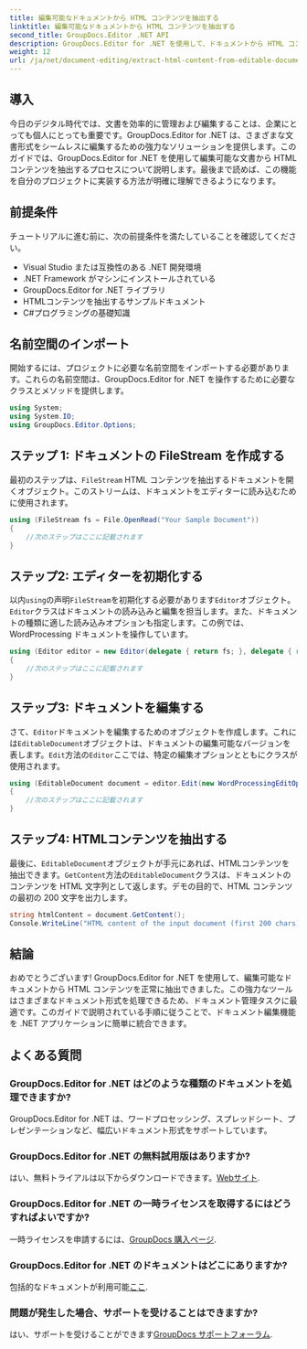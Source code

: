 ```yaml
---
title: 編集可能なドキュメントから HTML コンテンツを抽出する
linktitle: 編集可能なドキュメントから HTML コンテンツを抽出する
second_title: GroupDocs.Editor .NET API
description: GroupDocs.Editor for .NET を使用して、ドキュメントから HTML コンテンツを簡単に抽出できます。シームレスな統合とドキュメント管理については、詳細なガイドに従ってください。
weight: 12
url: /ja/net/document-editing/extract-html-content-from-editable-document/
---
```

## 導入
今日のデジタル時代では、文書を効率的に管理および編集することは、企業にとっても個人にとっても重要です。GroupDocs.Editor for .NET は、さまざまな文書形式をシームレスに編集するための強力なソリューションを提供します。このガイドでは、GroupDocs.Editor for .NET を使用して編集可能な文書から HTML コンテンツを抽出するプロセスについて説明します。最後まで読めば、この機能を自分のプロジェクトに実装する方法が明確に理解できるようになります。
## 前提条件
チュートリアルに進む前に、次の前提条件を満たしていることを確認してください。
- Visual Studio または互換性のある .NET 開発環境
- .NET Framework がマシンにインストールされている
- GroupDocs.Editor for .NET ライブラリ
- HTMLコンテンツを抽出するサンプルドキュメント
- C#プログラミングの基礎知識
## 名前空間のインポート
開始するには、プロジェクトに必要な名前空間をインポートする必要があります。これらの名前空間は、GroupDocs.Editor for .NET を操作するために必要なクラスとメソッドを提供します。
```csharp
using System;
using System.IO;
using GroupDocs.Editor.Options;
```
## ステップ 1: ドキュメントの FileStream を作成する
最初のステップは、`FileStream` HTML コンテンツを抽出するドキュメントを開くオブジェクト。このストリームは、ドキュメントをエディターに読み込むために使用されます。
```csharp
using (FileStream fs = File.OpenRead("Your Sample Document"))
{
    //次のステップはここに記載されます
}
```
## ステップ2: エディターを初期化する
以内`using`の声明`FileStream`を初期化する必要があります`Editor`オブジェクト。`Editor`クラスはドキュメントの読み込みと編集を担当します。また、ドキュメントの種類に適した読み込みオプションも指定します。この例では、WordProcessing ドキュメントを操作しています。
```csharp
using (Editor editor = new Editor(delegate { return fs; }, delegate { return new WordProcessingLoadOptions(); }))
{
    //次のステップはここに記載されます
}
```
## ステップ3: ドキュメントを編集する
さて、`Editor`ドキュメントを編集するためのオブジェクトを作成します。これには`EditableDocument`オブジェクトは、ドキュメントの編集可能なバージョンを表します。`Edit`方法の`Editor`ここでは、特定の編集オプションとともにクラスが使用されます。
```csharp
using (EditableDocument document = editor.Edit(new WordProcessingEditOptions()))
{
    //次のステップはここに記載されます
}
```
## ステップ4: HTMLコンテンツを抽出する
最後に、`EditableDocument`オブジェクトが手元にあれば、HTMLコンテンツを抽出できます。`GetContent`方法の`EditableDocument`クラスは、ドキュメントのコンテンツを HTML 文字列として返します。デモの目的で、HTML コンテンツの最初の 200 文字を出力します。
```csharp
string htmlContent = document.GetContent();
Console.WriteLine("HTML content of the input document (first 200 chars): {0}", htmlContent.Substring(0, 200));
```

## 結論
おめでとうございます! GroupDocs.Editor for .NET を使用して、編集可能なドキュメントから HTML コンテンツを正常に抽出できました。この強力なツールはさまざまなドキュメント形式を処理できるため、ドキュメント管理タスクに最適です。このガイドで説明されている手順に従うことで、ドキュメント編集機能を .NET アプリケーションに簡単に統合できます。
## よくある質問
### GroupDocs.Editor for .NET はどのような種類のドキュメントを処理できますか?
GroupDocs.Editor for .NET は、ワードプロセッシング、スプレッドシート、プレゼンテーションなど、幅広いドキュメント形式をサポートしています。
### GroupDocs.Editor for .NET の無料試用版はありますか?
はい、無料トライアルは以下からダウンロードできます。[Webサイト](https://releases.groupdocs.com/).
### GroupDocs.Editor for .NET の一時ライセンスを取得するにはどうすればよいですか?
一時ライセンスを申請するには、[GroupDocs 購入ページ](https://purchase.groupdocs.com/temporary-license/).
### GroupDocs.Editor for .NET のドキュメントはどこにありますか?
包括的なドキュメントが利用可能[ここ](https://tutorials.groupdocs.com/editor/net/).
### 問題が発生した場合、サポートを受けることはできますか?
はい、サポートを受けることができます[GroupDocs サポートフォーラム](https://forum.groupdocs.com/c/editor/20).